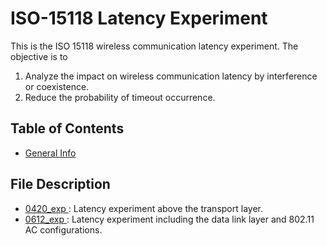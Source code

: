 # ISO-15118 Latency Experiment
This is the ISO 15118 wireless communication latency experiment. The objective is to
1. Analyze the impact on wireless communication latency by interference or coexistence.
2. Reduce the probability of timeout occurrence.

## Table of Contents
* [General Info](#general-information)

## File Description
* <a href="0420_exp/"> 0420_exp </a>: Latency experiment above the transport layer.
* <a href="0612_exp/"> 0612_exp </a>: Latency experiment including the data link layer and 802.11 AC configurations.
